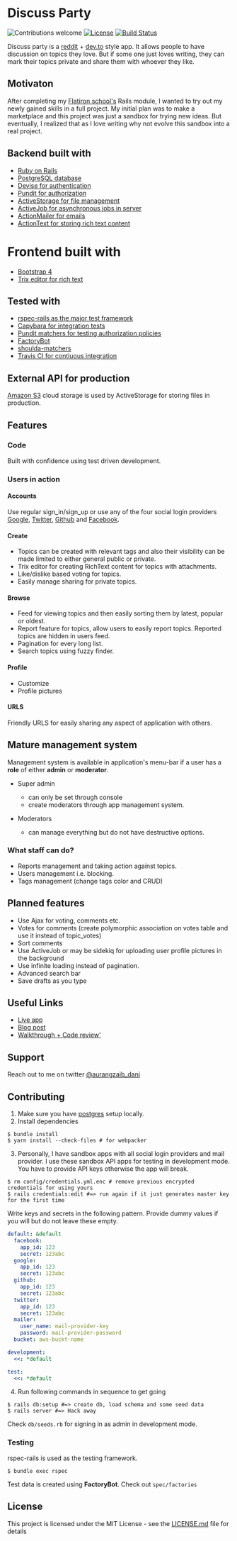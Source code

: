 # Discuss Party
![Contributions welcome](https://img.shields.io/badge/contributions-welcome-orange.svg)
[![License](https://img.shields.io/badge/license-MIT-blue.svg)](https://opensource.org/licenses/MIT)
[![Build Status](https://travis-ci.org/aurangzaib-danial/discuss-party.svg?branch=master)](https://travis-ci.org/aurangzaib-danial/discuss-party)

Discuss party is a [reddit](https://www.reddit.com) + [dev.to](https://dev.to) style app. 
It allows people to have discussion on topics they love.
But if some one just loves writing, they can mark their topics private and share them with whoever they like.

## Motivaton
After completing my [Flatiron school's](https://flatironschool.com/) Rails module, I wanted to try out my newly gained skills in a full project. My initial plan was to make a marketplace and this project was just a sandbox for trying new ideas. But eventually, I realized that as I love writing why not evolve this sandbox into a real project.

## Backend built with
- [Ruby on Rails](https://github.com/rails/rails)
- [PostgreSQL database](https://www.postgresql.org)
- [Devise for authentication](https://github.com/rails/rails)
- [Pundit for authorization](https://github.com/varvet/pundit)
- [ActiveStorage for file management](https://github.com/rails/rails/tree/master/activestorage)
- [ActiveJob for asynchronous jobs in server](https://github.com/rails/rails/tree/master/activejob)
- [ActionMailer for emails](https://github.com/rails/rails/tree/master/actionmailer)
- [ActionText for storing rich text content](https://github.com/rails/rails/tree/master/actiontext)

# Frontend built with
- [Bootstrap 4](https://getbootstrap.com/docs/4.5/getting-started/introduction/)
- [Trix editor for rich text](https://github.com/basecamp/trix)

## Tested with
- [rspec-rails as the major test framework](https://github.com/rspec/rspec-rails)
- [Capybara for integration tests](https://github.com/teamcapybara/capybara)
- [Pundit matchers for testing authorization policies](https://github.com/chrisalley/pundit-matchers)
- [FactoryBot](https://github.com/thoughtbot/factory_bot)
- [shoulda-matchers](https://github.com/thoughtbot/shoulda-matchers)
- [Travis CI for contiuous integration](https://travis-ci.com)


## External API for production
[Amazon S3](https://aws.amazon.com/s3/) cloud storage is used by ActiveStorage for storing files in production.

## Features
### Code
Built with confidence using test driven development.

### Users in action
#### Accounts
Use regular sign\_in/sign\_up or use any of the four social login providers [Google](https://www.google.com/), [Twitter](https://twitter.com), [Github](https://www.github.com/) and [Facebook](https://www.facebook.com/).

#### Create
- Topics can be created with relevant tags and also their visibility can be made limited to either general public or private.
- Trix editor for creating RichText content for topics with attachments.
- Like/dislike based voting for topics.
- Easily manage sharing for private topics.

#### Browse
- Feed for viewing topics and then easily sorting them by latest, popular or oldest.
- Report feature for topics, allow users to easily report topics. Reported topics are hidden in users feed.
- Pagination for every long list.
- Search topics using fuzzy finder.

#### Profile
- Customize
- Profile pictures

#### URLS
Friendly URLS for easily sharing any aspect of application with others.

## Mature management system
Management system is available in application's menu-bar if a user has a **role** of either **admin** or **moderator**.
- Super admin
  - can only be set through console
  - create moderators through app management system.

- Moderators
  - can manage everything but do not have destructive options. 

### What staff can do?
- Reports management and taking action against topics.
- Users management i.e. blocking.
- Tags management (change tags color and CRUD)

## Planned features
- Use Ajax for voting, comments etc.
- Votes for comments (create polymorphic association on votes table and use it instead of topic_votes)
- Sort comments
- Use ActiveJob or may be sidekiq for uploading user profile pictures in the background
- Use infinite loading instead of pagination.
- Advanced search bar
- Save drafts as you type

## Useful Links
- [Live app](https://discuss-party.herokuapp.com)
- [Blog post](https://dev.to/aurangzaibdanial/discuss-party-1bg4)
- [Walkthrough + Code review'](https://youtu.be/AiHF9du42mo)

## Support
Reach out to me on twitter [@aurangzaib_dani](https://twitter.com/aurangzaib_dani)

## Contributing
1. Make sure you have [postgres](https://www.postgresql.org/) setup locally.
2. Install dependencies

```shell
$ bundle install
$ yarn install --check-files # for webpacker
```

3. Personally, I have sandbox apps with all social login providers and mail provider.
I use these sandbox API apps for testing in development mode.
You have to provide API keys otherwise the app will break.

```shell
$ rm config/credentials.yml.enc # remove previous encrypted credentials for using yours
$ rails credentials:edit #=> run again if it just generates master key for the first time
```
Write keys and secrets in the following pattern. 
Provide dummy values if you will but do not leave these empty.

```yaml
default: &default
  facebook:
    app_id: 123
    secret: 123abc 
  google:
    app_id: 123
    secret: 123abc
  github:
    app_id: 123
    secret: 123abc
  twitter:
    app_id: 123
    secret: 123abc
  mailer:
    user_name: mail-provider-key
    password: mail-provider-password
  bucket: aws-buckt-name

development:
  <<: *default

test:
  <<: *default
```
4. Run following commands in sequence to get going

```shell
$ rails db:setup #=> create db, load schema and some seed data
$ rails server #=> Hack away
```
Check `db/seeds.rb` for signing in as admin in development mode.

### Testing
rspec-rails is used as the testing framework.

```shell
$ bundle exec rspec
```
Test data is created using **FactoryBot**. Check out `spec/factories`

## License

This project is licensed under the MIT License - see the [LICENSE.md](LICENSE.md) file for details
